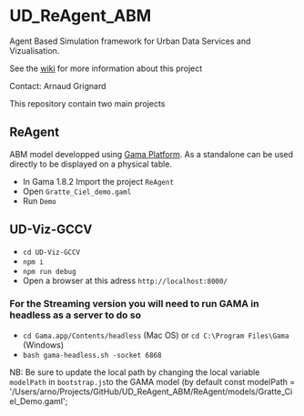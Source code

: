 # UD_ReAgent_ABM
Agent Based Simulation framework for Urban Data Services and Vizualisation.

See the [wiki](https://github.com/VCityTeam/UD_ReAgent_ABM/wiki) for more information about this project

Contact: Arnaud Grignard 

This repository contain two main projects

## ReAgent
ABM model developped using [Gama Platform](https://gama-platform.org/). As a standalone can be used directly to be displayed on a physical table. 

- In Gama 1.8.2 Import the project ```ReAgent```
- Open ```Gratte_Ciel_demo.gaml```
- Run ```Demo```


## UD-Viz-GCCV
- ``` cd UD-Viz-GCCV ```
- ``` npm i ```
- ```npm run debug ```
- Open a browser at this adress ``` http://localhost:8000/ ```

### For the Streaming version you will need to run GAMA in headless as a server to do so

- ``` cd Gama.app/Contents/headless ``` (Mac OS) or ```cd C:\Program Files\Gama``` (Windows)
- ``` bash gama-headless.sh -socket 6868 ```

NB: Be sure to update the local path by changing the local variable ```modelPath``` in ```bootstrap.js```to the GAMA model (by default const modelPath = '/Users/arno/Projects/GitHub/UD_ReAgent_ABM/ReAgent/models/Gratte_Ciel_Demo.gaml';
